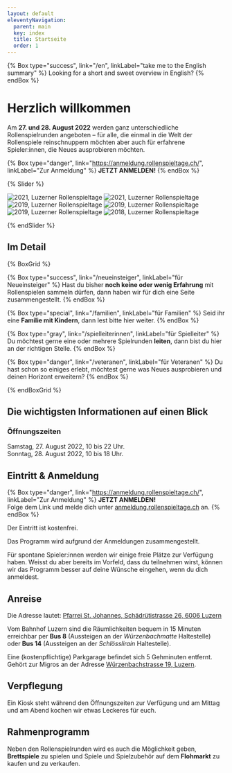 ```yaml
---
layout: default
eleventyNavigation:
  parent: main
  key: index
  title: Startseite
  order: 1
---
```


{% Box type="success", link="/en", linkLabel="take me to the English summary" %}
Looking for a short and sweet overview in English?
{% endBox %}

# Herzlich willkommen

Am **27. und 28. August 2022** werden ganz unterschiedliche Rollenspielrunden angeboten – für alle, die einmal in die Welt der Rollenspiele reinschnuppern möchten aber auch für erfahrene Spieler:innen, die Neues ausprobieren möchten.

{% Box type="danger", link="https://anmeldung.rollenspieltage.ch/", linkLabel="Zur Anmeldung" %}
**JETZT ANMELDEN!**
{% endBox %}

{% Slider %}

![2021, Luzerner Rollenspieltage](./images/2021-rollenspieltage-01.jpg)
![2021, Luzerner Rollenspieltage](./images/2021-rollenspieltage-02.jpg)
![2019, Luzerner Rollenspieltage](./images/2019-rollenspieltage-04.jpg)
![2019, Luzerner Rollenspieltage](./images/2019-rollenspieltage-03.jpg)
![2019, Luzerner Rollenspieltage](./images/2019-rollenspieltage-01.jpg)
![2018, Luzerner Rollenspieltage](./images/2018-rollenspieltage-04.jpg)

{% endSlider %}

## Im Detail

{% BoxGrid %}

{% Box type="success", link="/neueinsteiger", linkLabel="für Neueinsteiger" %}
Hast du bisher **noch keine oder wenig Erfahrung** mit Rollenspielen sammeln dürfen, dann haben wir für dich eine Seite zusammengestellt.
{% endBox %}

{% Box type="special", link="/familien", linkLabel="für Familien" %}
Seid ihr eine **Familie mit Kindern**, dann lest bitte hier weiter.
{% endBox %}

{% Box type="gray", link="/spielleiterinnen", linkLabel="für Spielleiter" %}
Du möchtest gerne eine oder mehrere Spielrunden **leiten**, dann bist du hier an der richtigen Stelle.
{% endBox %}

{% Box type="danger", link="/veteranen", linkLabel="für Veteranen" %}
Du hast schon so einiges erlebt, möchtest gerne was Neues ausprobieren und deinen Horizont erweitern?
{% endBox %}

{% endBoxGrid %}

## Die wichtigsten Informationen auf einen Blick

### Öffnungszeiten

Samstag, 27. August 2022, 10 bis 22 Uhr.\
Sonntag, 28. August 2022, 10 bis 18 Uhr.

## Eintritt & Anmeldung

{% Box type="danger", link="https://anmeldung.rollenspieltage.ch/", linkLabel="Zur Anmeldung" %}
**JETZT ANMELDEN!**\
Folge dem Link und melde dich unter [anmeldung.rollenspieltage.ch](https://anmeldung.rollenspieltage.ch/) an.
{% endBox %}

Der Eintritt ist kostenfrei.

Das Programm wird aufgrund der Anmeldungen zusammengestellt.

Für spontane Spieler:innen werden wir einige freie Plätze zur Verfügung haben. Weisst du aber bereits im Vorfeld, dass du teilnehmen wirst, können wir das Programm besser auf deine Wünsche eingehen, wenn du dich anmeldest.

## Anreise

Die Adresse lautet: [Pfarrei St. Johannes, Schädrütistrasse 26, 6006 Luzern](https://www.google.com/maps/place/Katholische+Pfarrei+St.+Johannes+Luzern+-+W%C3%BCrzenbach/@47.0557335,8.3467125,18z/data=!4m5!3m4!1s0x478ffbe4a1717e11:0x63ba1cf90c4e4c46!8m2!3d47.055803!4d8.3448403)

Vom Bahnhof Luzern sind die Räumlichkeiten bequem in 15 Minuten erreichbar per **Bus 8** (Aussteigen an der _Würzenbachmatte_ Haltestelle) oder **Bus 14** (Aussteigen an der _Schlösslirain_ Haltestelle).

Eine (kostenpflichtige) Parkgarage befindet sich 5 Gehminuten entfernt. Gehört zur Migros an der Adresse [Würzenbachstrasse 19, Luzern](https://www.google.com/maps/place/Migros+Supermarkt/@47.0548083,8.3433408,18.5z/data=!4m5!3m4!1s0x478ffb4e3b438fcf:0x44bae0889972cca5!8m2!3d47.0550141!4d8.3437071).

## Verpflegung

Ein Kiosk steht während den Öffnungszeiten zur Verfügung und am Mittag und am Abend kochen wir etwas Leckeres für euch.

## Rahmenprogramm

Neben den Rollenspielrunden wird es auch die Möglichkeit geben, **Brettspiele** zu spielen und Spiele und Spielzubehör auf dem **Flohmarkt** zu kaufen und zu verkaufen.
